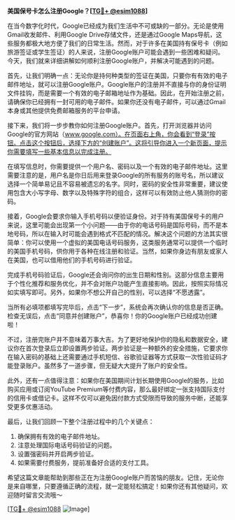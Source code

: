 **美国保号卡怎么注册Google？[[TG💪+ @esim1088](https://t.me/s/esim1088)]**

在当今数字化时代，Google已经成为我们生活中不可或缺的一部分。无论是使用Gmail收发邮件、利用Google Drive存储文件，还是通过Google Maps导航，这些服务都极大地方便了我们的日常生活。然而，对于许多在美国持有保号卡（例如旅游签证或学生签证）的人来说，注册Google账户可能会遇到一些困难和疑问。今天，我们就来详细讲解如何顺利注册Google账户，并解决可能遇到的问题。

首先，让我们明确一点：无论你是持何种类型的签证在美国，只要你有有效的电子邮件地址，就可以注册Google账户。Google账户的注册并不直接与你的身份证明文件挂钩，而是需要一个有效的电子邮箱地址作为基础。因此，在开始注册之前，请确保你已经拥有一封可用的电子邮件。如果你还没有电子邮件，可以通过Gmail本身或其他提供免费邮箱服务的平台申请。

接下来，我们将一步步教你如何注册Google账户。首先，打开浏览器并访问Google的官方网站（www.google.com）。在页面右上角，你会看到“登录”按钮。点击这个按钮后，选择下方的“创建账户”。这将引导你进入一个新页面，提示你需要填写一些基本信息以完成注册。

在填写信息时，你需要提供一个用户名、密码以及一个有效的电子邮件地址。这里需要注意的是，用户名是你日后用来登录Google的所有服务的账号名，所以建议选择一个简单易记且不容易被遗忘的名字。同时，密码的安全性非常重要，建议使用包含大小写字母、数字以及特殊字符的组合，这样可以有效防止他人猜测你的密码。

接着，Google会要求你输入手机号码以便验证身份。对于持有美国保号卡的用户来说，这里可能会出现第一个小问题——由于你的电话号码是国际号码，而不是本地号码，所以在输入时可能会遇到格式不匹配的情况。解决这个问题的方法其实很简单：你可以使用一个虚拟的美国电话号码服务，这类服务通常可以提供一个临时的美国手机号码，供你用于各种在线注册和验证。当然，如果你身边有朋友或家人在美国，也可以借用他们的手机号码进行验证。

完成手机号码验证后，Google还会询问你的出生日期和性别。这部分信息主要用于个性化推荐和服务优化，并不会对账户功能产生直接影响。因此，按照实际情况如实填写即可。另外，如果你不想公开自己的性别，可以选择“不愿透露”。

当所有必填项都填写完毕后，点击“下一步”，系统会再次确认你的信息是否正确。检查无误后，点击“同意并创建账户”，恭喜你！你的Google账户已经成功创建啦！

不过，注册完账户并不意味着万事大吉。为了更好地保护你的隐私和数据安全，建议你在首次登录后立即设置两步验证。两步验证是一种额外的安全措施，它要求你在输入密码的基础上还需要通过手机短信、谷歌验证器等方式获取一次性验证码才能登录账户。虽然多了一道步骤，但无疑大大提升了账户的安全性。

此外，还有一点值得注意：如果你在美国期间计划长期使用Google的服务，比如购买应用或订阅YouTube Premium等付费内容，那么最好绑定一张支持国际支付的信用卡或借记卡。这样不仅可以避免因付款方式受限而导致的服务中断，还能享受更多优惠活动。

最后，让我们回顾一下整个注册过程中的几个关键点：

1. 确保拥有有效的电子邮件地址。
2. 注意处理国际电话号码验证的问题。
3. 设置强密码并开启两步验证。
4. 如果需要付费服务，提前准备好合适的支付工具。

希望这篇文章能帮助到那些正在为注册Google账户而苦恼的朋友。记住，无论你是来自哪里，只要遵循正确的流程，就一定能轻松搞定！如果你还有其他疑问，欢迎随时留言交流哦～

[[TG💪+ @esim1088](https://t.me/s/esim1088) ![Image](https://i.postimg.cc/4NQfJmqS/Snipaste-2025-05-13-00-14-12.png)]